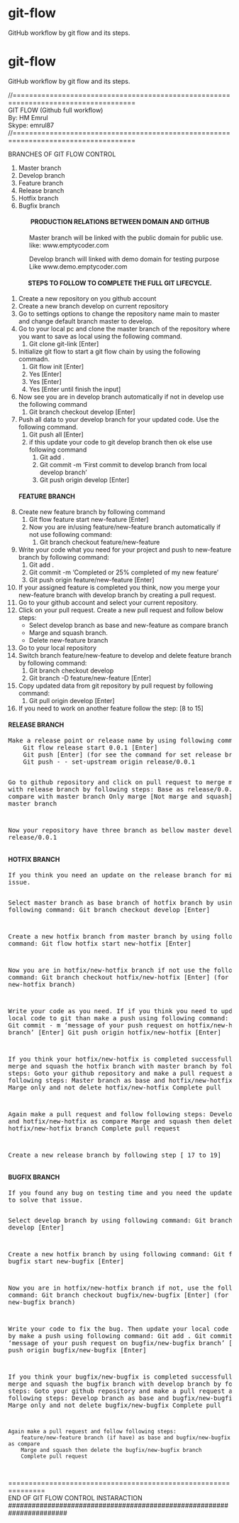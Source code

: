 # git-flow
GitHub workflow by git flow and its steps.

# git-flow
GitHub workflow by git flow and its steps.

//====================================================================================<br>
GIT FLOW (Github full workflow) <br>
By: HM Emrul<br>
Skype: emrul87<br>
//====================================================================================

BRANCHES OF GIT FLOW CONTROL

<ol>
    <li>Master branch </li>
    <li>Develop branch</li>
    <li>Feature branch</li>
    <li>Release branch</li>
    <li>Hotfix branch</li>
    <li>Bugfix branch</li>
</ol>

<h4 style="text-align: center;">PRODUCTION RELATIONS BETWEEN DOMAIN AND GITHUB</h4>
<ul>
    <ol>Master branch will be linked with the public domain for public use. like: www.emptycoder.com</ol>
    <ol>Develop branch will linked with demo domain for testing purpose Like www.demo.emptycoder.com</ol>
</ul>

<h4 style="text-align: center;"> STEPS TO FOLLOW TO COMPLETE THE FULL GIT LIFECYCLE.</h4>

<ol>
    <li>Create a new repository on you github account </li>
    <li>Create a new branch develop on current repository</li>
    <li>Go to settings options to change the repository name main to master and change default branch master to develop.
    </li>
    <li>Go to your local pc and clone the master branch of the repository where you want to save as local using the
        following command.
        <ol>
            <li>Git clone git-link [Enter]</li>
        </ol>
    </li>
    <li>Initialize git flow to start a git flow chain by using the following commadn.
        <ol>
            <li>Git flow init [Enter]</li>
            <li>Yes [Enter]</li>
            <li>Yes [Enter]</li>
            <li>Yes [Enter until finish the input]</li>
        </ol>
    </li>
    <li>Now see you are in develop branch automatically if not in develop use the following command
        <ol>
            <li>Git branch checkout develop [Enter]</li>
        </ol>
    </li>
    <li>
        Push all data to your develop branch for your updated code. Use the following command.
        <ol>
            <li>Git push all [Enter]
            </li>
            <li>if this update your code to git develop branch then ok else use following command
                <ol>
                    <li>Git add .</li>
                    <li>Git commit -m ‘First commit to develop branch from local develop branch’</li>
                    <li>Git push origin develop [Enter]</li>
                </ol>
            </li>
        </ol>
    </li>
    <h4 class="text-center">FEATURE BRANCH</h4>
    <li>Create new feature branch by following command
        <ol>
            <li>Git flow feature start new-feature [Enter]</li>
            <li>Now you are in/using feature/new-feature branch automatically if not use following command:
                <ol>
                    <li>
                        Git branch checkout feature/new-feature
                    </li>
                </ol>
            </li>
        </ol>
    </li>
    <li>Write your code what you need for your project and push to new-feature branch by following command:
        <ol>
            <li>Git add .</li>
            <li>Git commit -m ‘Completed or 25% completed of my new feature’</li>
            <li>Git push origin feature/new-feature [Enter]</li>
        </ol>
    </li>
    <li>If your assigned feature is completed you think, now you merge your new-feature branch with develop branch by
        creating a pull request.</li>
    <li>Go to your github account and select your current repository.</li>
    <li>Click on your pull request. Create a new pull request and follow below steps:
        <ul>
            <li>Select develop branch as base and new-feature as compare branch</li>
            <li>Marge and squash branch.</li>
            <li>Delete new-feature branch</li>
        </ul>
    </li>
    <li>Go to your local repository</li>
    <li>Switch branch feature/new-feature to develop and delete feature branch by following command:
        <ol>
            <li>Git branch checkout develop</li>
            <li>Git branch -D feature/new-feature [Enter]</li>
        </ol>
    </li>
    <li>Copy updated data from git repository by pull request by following command:
        <ol>
            <li>Git pull origin develop [Enter]</li>
        </ol>
    </li>
    <li>If you need to work on another feature follow the step: [8 to 15]</li>
</ol>


<h4>RELEASE BRANCH</h4>
<pre>
Make a release point or release name by using following command:
    Git flow release start 0.0.1 [Enter]
    Git push [Enter] (for see the command for set release branch)
    Git push - - set-upstream origin release/0.0.1

Go to github repository and click on pull request to merge master with release branch by following steps:
    Base as release/0.0.1 branch and compare with master branch
    Only marge [Not marge and squash]
    Not delete master branch

Now your repository have three branch as bellow
    master
    develop
    release/0.0.1
</pre>

<h4> HOTFIX BRANCH</h4>
<pre>
If you think you need an update on the release branch for minor changes you may use hotfix branch to solve this
issue.

Select master branch as base branch of hotfix branch by using following command:
    Git branch checkout develop [Enter]

Create a new hotfix branch from master branch by using following command:
    Git flow hotfix start new-hotfix [Enter]

Now you are in hotfix/new-hotfix branch if not use the following command:
    Git branch checkout hotfix/new-hotfix [Enter] (for use new-hotfix branch)

Write your code as you need. If if you think you need to update your local code to git than make a push 
using following command:
    Git add .
    Git commit - m ‘message of your push request on hotfix/new-hotfix branch’ [Enter]
    Git push origin hotfix/new-hotfix [Enter]

If you think your hotfix/new-hotfix is completed successfully you may merge and squash the hotfix branch with 
master branch by following steps:
    Goto your github repository and make a pull request and follow following steps:
    Master branch as base and hotfix/new-hotfix as compare
    Marge only and not delete hotfix/new-hotfix
    Complete pull

Again make a pull request and follow following steps:
    Develop as base and hotfix/new-hotfix as compare
    Marge and squash then delete the hotfix/new-hotfix branch
    Complete pull request

Create a new release branch by following step [ 17 to 19]
</pre>

<h4>BUGFIX BRANCH</h4>
<pre>
If you found any bug on testing time and you need the update of code on the develop branch you may use bugfix branch
to solve that issue.

Select develop branch by using following command:
    Git branch checkout develop [Enter]

Create a new hotfix branch by using following command:
    Git flow bugfix start new-bugfix [Enter]

Now you are in hotfix/new-hotfix branch if not, use the following command:
    Git branch checkout bugfix/new-bugfix [Enter] (for use new-bugfix branch)

Write your code to fix the bug. Then update your local code to github by make a push using following command:
    Git add .
    Git commit - m ‘message of your push request on bugfix/new-bugfix branch’ [Enter]
    Git push origin bugfix/new-bugfix [Enter]

If you think your bugfix/new-bugfix is completed successfully you may merge and squash the bugfix branch with 
develop branch by following steps:
    Goto your github repository and make a pull request and follow following steps:
        Develop branch as base and bugfix/new-bugfix as compare
        Marge only and not delete bugfix/new-bugfix
        Complete pull

    Again make a pull request and follow following steps:
        feature/new-feature branch (if have) as base and bugfix/new-bugfix as compare
        Marge and squash then delete the bugfix/new-bugfix branch
        Complete pull request
</pre>

===============================================================<br>
END OF GIT FLOW CONTROL INSTARACTION<br>
#######################################################################
